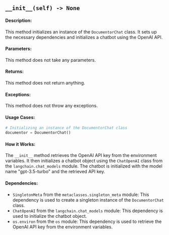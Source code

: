 ## `__init__(self) -> None`

#### Description:
This method initializes an instance of the `DocumentorChat` class. It sets up the necessary dependencies and initializes a chatbot using the OpenAI API.

#### Parameters:
This method does not take any parameters.

#### Returns:
This method does not return anything.

#### Exceptions:
This method does not throw any exceptions.

#### Usage Cases:

```python
# Initializing an instance of the DocumentorChat class
documentor = DocumentorChat()
```

#### How it Works:
The `__init__` method retrieves the OpenAI API key from the environment variables. It then initializes a chatbot object using the `ChatOpenAI` class from the `langchain.chat_models` module. The chatbot is initialized with the model name "gpt-3.5-turbo" and the retrieved API key.

#### Dependencies:
- `SingletonMeta` from the `metaclasses.singleton_meta` module: This dependency is used to create a singleton instance of the `DocumentorChat` class.
- `ChatOpenAI` from the `langchain.chat_models` module: This dependency is used to initialize the chatbot object.
- `os.environ` from the `os` module: This dependency is used to retrieve the OpenAI API key from the environment variables.